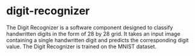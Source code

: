 # digit-recognizer

The Digit Recognizer is a software component designed to classify handwritten digits in the form of 28 by 28 grid. It takes an input image containing a single handwritten digit and predicts the corresponding digit value. The Digit Recognizer is trained on the MNIST dataset.
